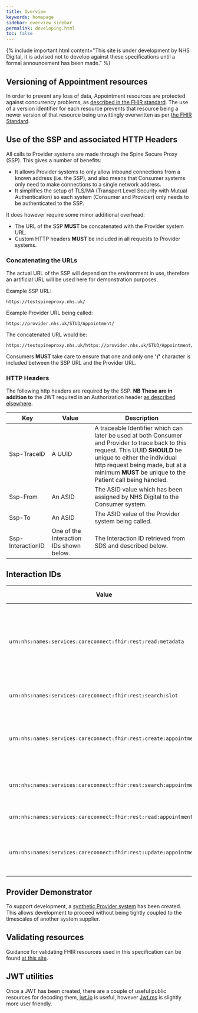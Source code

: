 ```yaml
---
title: Overview
keywords: homepage
sidebar: overview_sidebar
permalink: developing.html
toc: false
---
```


{% include important.html content="This site is under development by NHS Digital, it is advised not to develop against these specifications until a formal announcement has been made." %}

## Versioning of Appointment resources ##
In order to prevent any loss of data, Appointment resources are protected against concurrency problems, as <a href='http://hl7.org/fhir/stu3/http.html#concurrency'>described in the FHIR standard</a>. The use of a version identifier for each resource prevents that resource being a newer version of that resource being unwittingly overwritten as per <a href='http://hl7.org/fhir/stu3/http.html#versioning'>the FHIR Standard</a>.

## Use of the SSP and associated HTTP Headers ##
All calls to Provider systems are made through the Spine Secure Proxy (SSP). This gives a number of benefits:
- It allows Provider systems to only allow inbound connections from a known address (i.e. the SSP), and also means that Consumer systems only need to make connections to a single network address.
- It simplifies the setup of TLS/MA (Transport Level Security with Mutual Authentication) so each system (Consumer and Provider) only needs to be authenticated to the SSP.

It does however require some minor additional overhead:
- The URL of the SSP **MUST** be concatenated with the Provider system URL.
- Custom HTTP headers **MUST** be included in all requests to Provider systems.

### Concatenating the URLs ###
The actual URL of the SSP will depend on the environment in use, therefore an artificial URL will be used here for demonstration purposes.

Example SSP URL:
```
https://testspineproxy.nhs.uk/
```

Example Provider URL being called:
```
https://provider.nhs.uk/STU3/Appointment/
```
The concatenated URL would be:
```
https://testspineproxy.nhs.uk/https://provider.nhs.uk/STU3/Appointment/
```

Consumers **MUST** take care to ensure that one and only one **'/'** character is included between the SSP URL and the Provider URL.


### HTTP Headers ###
The following http headers are required by the SSP. **NB These are in addition to** the JWT required in an Authorization header <a href='/process.html#get-token'>as described elsewhere</a>.


| Key | Value | Description
| --- | --- | --- |
| Ssp-TraceID | A UUID | A traceable Identifier which can later be used at both Consumer and Provider to trace back to this request. This UUID **SHOULD** be unique to either the individual http request being made, but at a minimum **MUST** be unique to the Patient call being handled. |
| Ssp-From | An ASID | The ASID value which has been assigned by NHS Digital to the Consumer system. |
| Ssp-To | An ASID | The ASID value of the Provider system being called. |
| Ssp-InteractionID | One of the Interaction IDs shown below. | The Interaction ID retrieved from SDS and described below. |

## Interaction IDs ##

| Value | Description and usage |
| --- | --- |
| `urn:nhs:names:services:careconnect:fhir:rest:read:metadata` | Used when sending a request through the SSP to a Provider system to retrieve the <a href='https://www.hl7.org/fhir/stu3/capabilitystatement.html'>CapabilityStatement resource, which describes the server's capabilities</a>. |
| `urn:nhs:names:services:careconnect:fhir:rest:search:slot` | Used when <a href='search_free_slots.html'>requesting available Slots</a> from a Provider system. |
| `urn:nhs:names:services:careconnect:fhir:rest:create:appointment` | Used when POSTing a new Appointment resource to a Provider in order to <a href='book_an_appointment.html'>book an appointment</a>. |
| `urn:nhs:names:services:careconnect:fhir:rest:search:appointment` | Used when <a href='search_patient_appointments.html'>searching the Registry</a> for Appointments for a specific Patient. |
| `urn:nhs:names:services:careconnect:fhir:rest:read:appointment` | Used when <a href='get_an_appointment.html'>reading an existing Appointment</a>. |
| `urn:nhs:names:services:careconnect:fhir:rest:update:appointment` | Used when updating an existing appointment, for example when <a href='cancel_an_appointment.html'>setting it to Cancelled</a>. |


## Provider Demonstrator ##
To support development, a <a href='http://appointments.directoryofservices.nhs.uk:443/poc/index'>synthetic Provider system</a> has been created. This allows development to proceed without being tightly coupled to the timescales of another system supplier.

## Validating resources ##
Guidance for validating FHIR resources used in this specification can be found <a href='https://simplifier.net/guide/fhirvalidationforcareconnectandukcoreimplementation/home'>at this site</a>.

## JWT utilities ##
Once a JWT has been created, there are a couple of useful public resources for decoding them, <a href='https://jwt.io/'>jwt.io</a> is useful, however <a href='http://jwt.ms/'>Jwt.ms</a> is slightly more user friendly.
